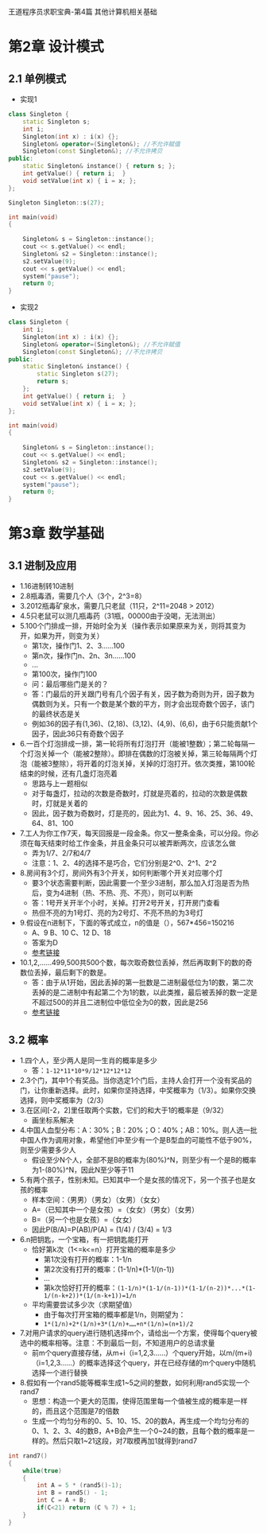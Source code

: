 王道程序员求职宝典-第4篇 其他计算机相关基础



# 第2章 设计模式

## 2.1 单例模式

- 实现1

```c++
class Singleton {
	static Singleton s;
	int i;
	Singleton(int x) : i(x) {};
	Singleton& operator=(Singleton&); //不允许赋值
	Singleton(const Singleton&); //不允许拷贝
public:
	static Singleton& instance() { return s; };
	int getValue() { return i;  }
	void setValue(int x) { i = x; };
};

Singleton Singleton::s(27);

int main(void)
{
	
	Singleton& s = Singleton::instance();
	cout << s.getValue() << endl;
	Singleton& s2 = Singleton::instance();
	s2.setValue(9);
	cout << s.getValue() << endl;
	system("pause");
	return 0;
}
```

- 实现2

```c++
class Singleton {
	int i;
	Singleton(int x) : i(x) {};
	Singleton& operator=(Singleton&); //不允许赋值
	Singleton(const Singleton&); //不允许拷贝
public:
	static Singleton& instance() { 
		static Singleton s(27);
		return s;
	};
	int getValue() { return i;  }
	void setValue(int x) { i = x; };
};

int main(void)
{
	
	Singleton& s = Singleton::instance();
	cout << s.getValue() << endl;
	Singleton& s2 = Singleton::instance();
	s2.setValue(9);
	cout << s.getValue() << endl;
	system("pause");
	return 0;
}
```

# 第3章 数学基础

## 3.1 进制及应用

- 1.16进制转10进制
- 2.8瓶毒酒，需要几个人（3个，2^3=8）
- 3.2012瓶毒矿泉水，需要几只老鼠（11只，2^11=2048 > 2012）
- 4.5只老鼠可以测几瓶毒药（31瓶，00000由于没喝，无法测出）
- 5.100个门排成一排，开始时全为关（操作表示如果原来为关，则将其变为开，如果为开，则变为关）
  - 第1次，操作门1、2、3……100
  - 第n次，操作门n、2n、3n……100
  - ...
  - 第100次，操作门100
  - 问：最后哪些门是关的？
  - 答：门最后的开关跟门号有几个因子有关，因子数为奇则为开，因子数为偶数则为关。只有一个数是某个数的平方，则才会出现奇数个因子，该门的最终状态是关
  - 例如36的因子有(1,36)、(2,18)、(3,12)、(4,9)、(6,6)，由于6只能贡献1个因子，因此36只有奇数个因子
- 6.一百个灯泡排成一排，第一轮将所有灯泡打开（能被1整数）；第二轮每隔一个灯泡关掉一个（能被2整除）。即排在偶数的灯泡被关掉，第三轮每隔两个灯泡（能被3整除），将开着的灯泡关掉，关掉的灯泡打开。依次类推，第100轮结束的时候，还有几盏灯泡亮着 
  - 思路与上一题相似
  - 对于每盏灯，拉动的次数是奇数时，灯就是亮着的，拉动的次数是偶数时，灯就是关着的
  - 因此，因子数为奇数时，灯是亮的，因此为1、4、9、16、25、36、49、64、81、100
- 7.工人为你工作7天，每天回报是一段金条。你又一整条金条，可以分段。你必须在每天结束时给工作金条，并且金条只可以被弄断两次，应该怎么做
  - 弄为1/7、2/7和4/7
  - 注意：1、2、4的选择不是巧合，它们分别是2^0、2^1、2^2
- 8.房间有3个灯，房间外有3个开关，如何判断哪个开关对应哪个灯
  - 要3个状态需要判断，因此需要一个至少3进制，那么加入灯泡是否为热后，变为4进制（热、不热、亮、不亮），则可以判断
  - 答：1号开关开半个小时，关掉。打开2号开关，打开房门查看
  - 热但不亮的为1号灯、亮的为2号灯、不亮不热的为3号灯
- 9.假设在n进制下，下面的等式成立，n的值是（），567*456=150216 
  - A、9     B、10   C、12   D、18
  - 答案为D
  - [参考链接](http://blog.sina.com.cn/s/blog_17855526a0102x7ar.html)
- 10.1,2,……499,500共500个数，每次取奇数位丢掉，然后再取剩下的数的奇数位丢掉，最后剩下的数是。
  - 答：由于从1开始，因此丢掉的第一批数是二进制最低位为1的数，第二次丢掉的是二进制中有起第二个为1的数，以此类推，最后被丢掉的数一定是不超过500的并且二进制位中低位全为0的数，因此是256
  - [参考链接](https://www.nowcoder.com/questionTerminal/196141ecd6eb401da3111748d30e9141?source=relative)

## 3.2 概率

- 1.四个人，至少两人是同一生肖的概率是多少
  - 答：`1-12*11*10*9/12*12*12*12`
- 2.3个门，其中1个有奖品。当你选定1个门后，主持人会打开一个没有奖品的门，让你重新选择。此时，如果你坚持选择，中奖概率为（1/3）。如果你交换选择，则中奖概率为（2/3）
- 3.在区间[-2，2]里任取两个实数，它们的和大于1的概率是（9/32）
  - 画坐标系解决
- 4.中国人血型分布：A：30%；B：20%；O：40%；AB：10%。则人选一批中国人作为调用对象，希望他们中至少有一个是B型血的可能性不低于90%，则至少需要多少人
  - 假设至少N个人，全部不是B的概率为(80%)^N，则至少有一个是B的概率为1-(80%)^N，因此N至少等于11
- 5.有两个孩子，性别未知。已知其中一个是女孩的情况下，另一个孩子也是女孩的概率
  - 样本空间：（男男）（男女）（女男）（女女）
  - A=（已知其中一个是女孩）=（女女）（男女）（女男）
  - B=（另一个也是女孩）=（女女）
  - 因此P(B/A)=P(AB)/P(A) = (1/4) / (3/4) = 1/3
- 6.n把钥匙，一个宝箱，有一把钥匙能打开
  - 恰好第k次（1<=k<=n）打开宝箱的概率是多少
    - 第1次没有打开的概率：1-1/n
    - 第2次没有打开的概率：(1-1/n)*(1-1/(n-1))
    - ...
    - 第k次恰好打开的概率：`(1-1/n)*(1-1/(n-1))*(1-1/(n-2))*...*(1-1/(n-k+2))*(1/(n-k+1))=1/n`
  - 平均需要尝试多少次（求期望值）
    - 由于每次打开宝箱的概率都是1/n，则期望为：
    - `1*(1/n)+2*(1/n)+3*(1/n)+……+n*(1/n)=(n+1)/2`
- 7.对用户请求的query进行随机选择m个，请给出一个方案，使得每个query被选中的概率相等。注意：不到最后一刻，不知道用户的总请求量
  - 前m个query直接存储，从m+i（i=1,2,3……）个query开始，以m/(m+i)（i=1,2,3……）的概率选择这个query，并在已经存储的m个query中随机选择一个进行替换
- 8.假如有一个rand5能等概率生成1~5之间的整数，如何利用rand5实现一个rand7
  - 思想：构造一个更大的范围，使得范围里每一个值被生成的概率是一样的，而且这个范围是7的倍数
  - 生成一个均匀分布的0、5、10、15、20的数A，再生成一个均匀分布的0、1、2、3、4的数B，A+B会产生一个0~24的数，且每个数的概率是一样的。然后只取1~21这段，对7取模再加1就得到rand7

```c++
int rand7()
{
    while(true)
    {
        int A = 5 * (rand5()-1);
        int B = rand5() - 1;
        int C = A + B;
        if(C<21) return (C % 7) + 1;
    }
}
```



